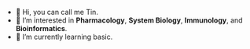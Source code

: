 - 👋 Hi, you can call me Tin.
- 👀 I’m interested in **Pharmacology**, **System Biology**, **Immunology**, and **Bioinformatics**.
- 🌱 I’m currently learning basic.

<!---
lksingagerda/lksingagerda is a ✨ special ✨ repository because its `README.md` (this file) appears on your GitHub profile.
You can click the Preview link to take a look at your changes.
--->
